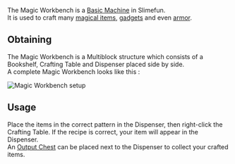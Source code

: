 The Magic Workbench is a [Basic Machine](https://github.com/TheBusyBiscuit/Slimefun4/wiki/Basic-Machine) in Slimefun.<br>
It is used to craft many [magical items](https://github.com/TheBusyBiscuit/Slimefun4/wiki/Magical-Items), [gadgets](https://github.com/TheBusyBiscuit/Slimefun4/wiki/Magical-Gadgets) and even [armor](https://github.com/TheBusyBiscuit/Slimefun4/wiki/Magical-Armor).

## Obtaining
The Magic Workbench is a Multiblock structure which consists of a Bookshelf, Crafting Table and Dispenser placed side by side.<br>
A complete Magic Workbench looks like this :

![Magic Workbench setup](https://raw.githubusercontent.com/TheBusyBiscuit/Slimefun4-Wiki/images/multiblock-magic-workbench.png)

## Usage
Place the items in the correct pattern in the Dispenser, then right-click the Crafting Table. If the recipe is correct, your item will appear in the Dispenser.<br>
An [Output Chest](https://github.com/TheBusyBiscuit/Slimefun4/wiki/Output-Chest) can be placed next to the Dispenser to collect your crafted items.
